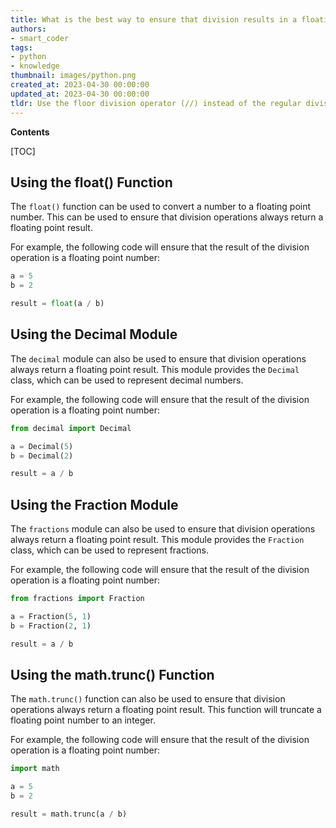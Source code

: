 ```yaml
---
title: What is the best way to ensure that division results in a floating point number instead of rounding down to 0?
authors:
- smart_coder
tags:
- python
- knowledge
thumbnail: images/python.png
created_at: 2023-04-30 00:00:00
updated_at: 2023-04-30 00:00:00
tldr: Use the floor division operator (//) instead of the regular division operator (/) to force division to be floating point.
---
```


**Contents**

[TOC]

## Using the float() Function

The `float()` function can be used to convert a number to a floating point number. This can be used to ensure that division operations always return a floating point result.

For example, the following code will ensure that the result of the division operation is a floating point number:

```python
a = 5
b = 2

result = float(a / b)
```

## Using the Decimal Module

The `decimal` module can also be used to ensure that division operations always return a floating point result. This module provides the `Decimal` class, which can be used to represent decimal numbers.

For example, the following code will ensure that the result of the division operation is a floating point number:

```python
from decimal import Decimal

a = Decimal(5)
b = Decimal(2)

result = a / b
```

## Using the Fraction Module

The `fractions` module can also be used to ensure that division operations always return a floating point result. This module provides the `Fraction` class, which can be used to represent fractions.

For example, the following code will ensure that the result of the division operation is a floating point number:

```python
from fractions import Fraction

a = Fraction(5, 1)
b = Fraction(2, 1)

result = a / b
```

## Using the math.trunc() Function

The `math.trunc()` function can also be used to ensure that division operations always return a floating point result. This function will truncate a floating point number to an integer.

For example, the following code will ensure that the result of the division operation is a floating point number:

```python
import math

a = 5
b = 2

result = math.trunc(a / b)
```
